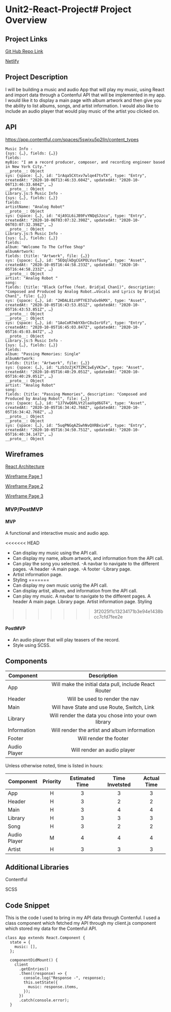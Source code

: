 # Unit2-React-Project# Project Overview

## Project Links

[Git Hub Repo Link](https://github.com/SeanUnland/Unit2-React-Project)

[Netlify](https://unit-2-project.netlify.app)

## Project Description

I will be building a music and audio App that will play my music, using React and import data through a Contenful API that will be implemented in my app. I would like it to display a main page with album artwork and then give you the ability to list albums, songs, and artist information. I would also like to include an audio player that would play music of the artist you clicked on.

## API

https://app.contentful.com/spaces/5swixu5p2lln/content_types

```
Music Info -
{sys: {…}, fields: {…}}
fields:
myBio: "I am a record producer, composer, and recording engineer based in New York City."
__proto__: Object
sys: {space: {…}, id: "1rAqa5CXtxv7wlqe47tvTX", type: "Entry", createdAt: "2020-10-06T13:46:33.604Z", updatedAt: "2020-10-06T13:46:33.604Z", …}
__proto__: Object
Library.js:5 Music Info -
{sys: {…}, fields: {…}}
fields:
artistName: "Analog Robot"
__proto__: Object
sys: {space: {…}, id: "4jA91L6iJB9FvYNQqSJzcu", type: "Entry", createdAt: "2020-10-06T03:07:32.398Z", updatedAt: "2020-10-06T03:07:32.398Z", …}
__proto__: Object
Library.js:5 Music Info -
{sys: {…}, fields: {…}}
fields:
album: "Welcome To The Coffee Shop"
albumArtwork:
fields: {title: "Artwork", file: {…}}
sys: {space: {…}, id: "5EQqlkDgCGXPOLVusfGuay", type: "Asset", createdAt: "2020-10-05T16:44:58.233Z", updatedAt: "2020-10-05T16:44:58.233Z", …}
__proto__: Object
artist: "Analog Robot "
song:
fields: {title: "Black Coffee (feat. Bridjaî Chanî)", description: "Composed and Produced by Analog Robot.↵Vocals and Lyrics by Bridjaî Chanî", file: {…}}
sys: {space: {…}, id: "2HDAL81zVPTYE37uGv0kMX", type: "Asset", createdAt: "2020-10-05T16:43:53.851Z", updatedAt: "2020-10-05T16:43:53.851Z", …}
__proto__: Object
__proto__: Object
sys: {space: {…}, id: "1AoCoR7mbYXbrC8uIorUfz", type: "Entry", createdAt: "2020-10-05T16:45:03.847Z", updatedAt: "2020-10-05T16:45:03.847Z", …}
__proto__: Object
Library.js:5 Music Info -
{sys: {…}, fields: {…}}
fields:
album: "Passing Memories: Single"
albumArtwork:
fields: {title: "Artwork", file: {…}}
sys: {space: {…}, id: "Lzb3zZjK7TZRC1wEyVK2w", type: "Asset", createdAt: "2020-10-05T16:40:29.051Z", updatedAt: "2020-10-05T16:40:29.051Z", …}
__proto__: Object
artist: "Analog Robot"
song:
fields: {title: "Passing Memories", description: "Composed and Produced by Analog Robot", file: {…}}
sys: {space: {…}, id: "1J7VwQ6RLVt2laaVgd6GT4", type: "Asset", createdAt: "2020-10-05T16:34:42.768Z", updatedAt: "2020-10-05T16:34:42.768Z", …}
__proto__: Object
__proto__: Object
sys: {space: {…}, id: "5uqPNGqAZSwhNvQXRBxiv0", type: "Entry", createdAt: "2020-10-05T16:34:50.751Z", updatedAt: "2020-10-05T16:40:34.147Z", …}
__proto__: Object
```

## Wireframes

[React Architecture](https://docs.google.com/drawings/d/1EWfBiE0ji3c6ADyGAfprCdVKIsoUHxJoCYV4q74ReJs/edit?usp=sharing)

[Wireframe Page 1](https://i.imgur.com/JnuVr21.jpg)

[Wireframe Page 2](https://i.imgur.com/hzAvlXW.jpg)

[Wireframe Page 3](https://i.imgur.com/srTXEsJ.jpg)

### MVP/PostMVP

#### MVP

A functional and interactive music and audio app.

<<<<<<< HEAD
- Can display my music using the API call.
- Can display my name, album artwork, and information from the API call.
- Can play the song you selected.
  -A navbar to navigate to the different pages.
  -A header
  -A main page.
  -A footer
  -Library page.
- Artist information page.
- Styling
=======
- Can display my own music usnig the API call.
- Can display artist, album, and information from the API call.
- Can play my music.
  A navbar to navigate to the different pages.
  A header
  A main page.
  Library page.
  Artist information page.
  Styling
>>>>>>> 3f2025f1c13234171b3e94e1438bcc7cfd7fee2e

#### PostMVP

- An audio player that will play teasers of the record.
- Style using SCSS.

## Components

| Component    |                      Description                      |
| ------------ | :---------------------------------------------------: |
| App          | Will make the initial data pull, include React Router |
| Header       |            Will be used to render the nav             |
| Main         |      Will have State and use Route, Switch, Link      |
| Library      | Will render the data you chose into your own library  |
| Information  |     Will render the artist and album information      |
| Footer       |                Will render the footer                 |
| Audio Player |              Will render an audio player              |

Unless otherwise noted, time is listed in hours:

| Component    | Priority | Estimated Time | Time Invetsted | Actual Time |
| ------------ | :------: | :------------: | :------------: | :---------: |
| App          |    H     |       3        |       3        |      3      |
| Header       |    H     |       3        |       2        |      2      |
| Main         |    H     |       3        |       4        |      4      |
| Library      |    H     |       3        |       3        |      3      |
| Song         |    H     |       3        |       2        |      2      |
| Audio Player |    M     |       4        |       4        |      4      |
| Artist       |    H     |       3        |       3        |      3      |

## Additional Libraries

Contentful

SCSS

## Code Snippet

This is the code I used to bring in my API data through Contenful. I used a class component which fetched my API through my client.js component which stored my data for the Contenful API.

```
class App extends React.Component {
  state = {
    music: [],
  };

  componentDidMount() {
    client
      .getEntries()
      .then((response) => {
        console.log("Response -", response);
        this.setState({
          music: response.items,
        });
      })
      .catch(console.error);
  }
```
